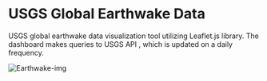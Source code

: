 # USGS Global Earthwake Data
USGS global earthwake data visualization tool utilizing Leaflet.js library. 
The dashboard makes queries to USGS API , which is updated on a daily frequency.

![Earthwake-img](https://github.com/martinsingla/leaflet.js-challenge/blob/main/img.png)
